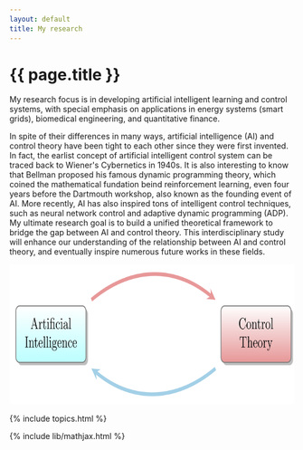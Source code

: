 ```yaml
---
layout: default
title: My research
---
```


<!-- <div class="blurb"> -->

<h1>{{ page.title }}</h1>

My research focus is in developing artificial intelligent learning and control systems, with special emphasis on applications in energy systems (smart grids), biomedical engineering, and quantitative finance. 

In spite of their differences in many ways, artificial intelligence (AI) and control theory have been tight to each other since they were first invented. In fact, the earlist concept of artificial intelligent control system can be traced back to Wiener's Cybernetics in 1940s. It is also interesting to know that Bellman proposed his famous dynamic programming theory, which coined the mathematical fundation beind reinforcement learning, even four years before the Dartmouth workshop, also known as the founding event of AI. More recently, AI has also inspired tons of intelligent control techniques, such as neural network control and adaptive dynamic programming (ADP). My ultimate research goal is to build a unified theoretical framework to bridge the gap between AI and control theory. This interdisciplinary study will enhance our understanding of the relationship between AI and control theory, and eventually inspire numerous future works in these fields. 

<!--- My research interest is in dynamic programming theory with special focus on its applications in reinforcenemnt learning, adaptive optimal control, and stochastic optimization, to name a few. -->

<!--- its My research topic is called adaptive dynamic programming (ADP). This is a new research direction that involves different disciplines such as data science, reinforcement learning, optimization and stochastic control. Roughly speaking, we aim at developing a new artificial intelligence method for more general systems that can be used in applications including trading models, robotics, and power systems. 	-->

<!--- Our method is fundamentally based on RL theory. However, different from traditional RL methods, we take into account both stability and robustness in our algorithm. -->
<div class="bottom-wide">
<p align="center">
<img src="/images/smart_circle.jpg" style="width:655px;height:247px;">
</p>
</div>

{% include topics.html %}
	

{% include lib/mathjax.html %}




